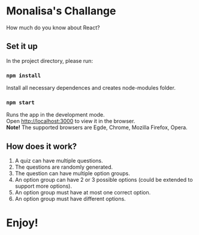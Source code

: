 # Monalisa's Challange

How much do you know about React?

## Set it up

In the project directory, please run:

### `npm install`

Install all necessary dependences and creates node-modules folder.

### `npm start`

Runs the app in the development mode.\
Open [http://localhost:3000](http://localhost:3000) to view it in the browser.\
 __Note!__ The supported browsers are Egde, Chrome, Mozilla Firefox, Opera.

## How does it work?

1. A quiz can have multiple questions.
2. The questions are randomly generated.
3. The question can have multiple option groups.
4. An option group can have 2 or 3 possible options (could be extended to support more options).
5. An option group must have at most one correct option.
6. An option group must have different options.

# Enjoy!
